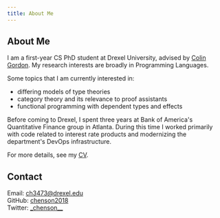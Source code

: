 ```yaml
---
title: About Me
---
```


## About Me

I am a first-year CS PhD student at Drexel University, advised by [Colin
Gordon](https://www.cs.drexel.edu/~csg63/). My research interests are broadly in
Programming Languages. 

Some topics that I am currently interested in:

- differing models of type theories
- category theory and its relevance to proof assistants
- functional programming with dependent types and effects

Before coming to Drexel, I spent three years at Bank of America's Quantitative
Finance group in Atlanta. During this time I worked primarily with code related
to interest rate products and modernizing the department's DevOps
infrastructure.

For more details, see my [CV](/files/Henson_CV.pdf).

## Contact

Email: [ch3473@drexel.edu ](mailto:ch3473@drexel.edu)
\
GitHub: [chenson2018](https://github.com/chenson2018/)
\
Twitter: [\_chenson\_\_](https://twitter.com/_chenson__)
